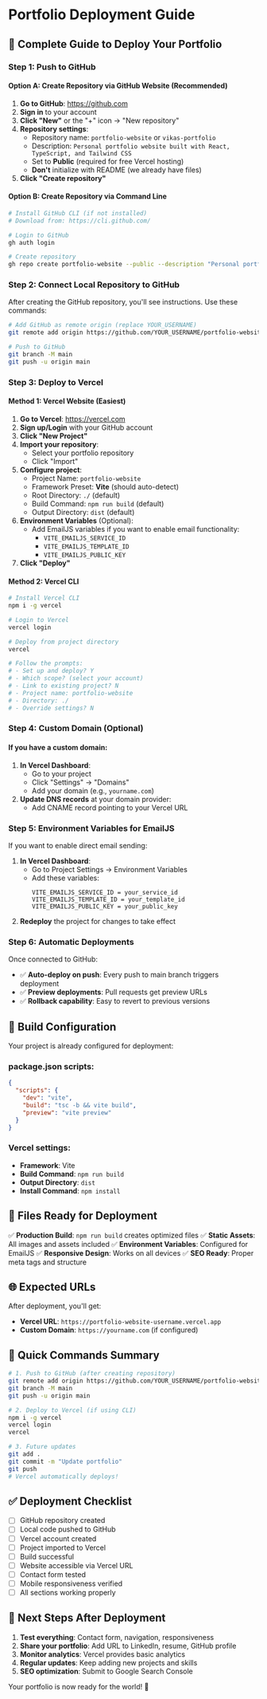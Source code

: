 # Portfolio Deployment Guide

## 🚀 Complete Guide to Deploy Your Portfolio

### Step 1: Push to GitHub

#### Option A: Create Repository via GitHub Website (Recommended)
1. **Go to GitHub**: https://github.com
2. **Sign in** to your account
3. **Click "New"** or the "+" icon → "New repository"
4. **Repository settings**:
   - Repository name: `portfolio-website` or `vikas-portfolio`
   - Description: `Personal portfolio website built with React, TypeScript, and Tailwind CSS`
   - Set to **Public** (required for free Vercel hosting)
   - **Don't** initialize with README (we already have files)
5. **Click "Create repository"**

#### Option B: Create Repository via Command Line
```bash
# Install GitHub CLI (if not installed)
# Download from: https://cli.github.com/

# Login to GitHub
gh auth login

# Create repository
gh repo create portfolio-website --public --description "Personal portfolio website"
```

### Step 2: Connect Local Repository to GitHub

After creating the GitHub repository, you'll see instructions. Use these commands:

```bash
# Add GitHub as remote origin (replace YOUR_USERNAME)
git remote add origin https://github.com/YOUR_USERNAME/portfolio-website.git

# Push to GitHub
git branch -M main
git push -u origin main
```

### Step 3: Deploy to Vercel

#### Method 1: Vercel Website (Easiest)
1. **Go to Vercel**: https://vercel.com
2. **Sign up/Login** with your GitHub account
3. **Click "New Project"**
4. **Import your repository**:
   - Select your portfolio repository
   - Click "Import"
5. **Configure project**:
   - Project Name: `portfolio-website`
   - Framework Preset: **Vite** (should auto-detect)
   - Root Directory: `./` (default)
   - Build Command: `npm run build` (default)
   - Output Directory: `dist` (default)
6. **Environment Variables** (Optional):
   - Add EmailJS variables if you want to enable email functionality:
     - `VITE_EMAILJS_SERVICE_ID`
     - `VITE_EMAILJS_TEMPLATE_ID`
     - `VITE_EMAILJS_PUBLIC_KEY`
7. **Click "Deploy"**

#### Method 2: Vercel CLI
```bash
# Install Vercel CLI
npm i -g vercel

# Login to Vercel
vercel login

# Deploy from project directory
vercel

# Follow the prompts:
# - Set up and deploy? Y
# - Which scope? (select your account)
# - Link to existing project? N
# - Project name: portfolio-website
# - Directory: ./
# - Override settings? N
```

### Step 4: Custom Domain (Optional)

#### If you have a custom domain:
1. **In Vercel Dashboard**:
   - Go to your project
   - Click "Settings" → "Domains"
   - Add your domain (e.g., `yourname.com`)
2. **Update DNS records** at your domain provider:
   - Add CNAME record pointing to your Vercel URL

### Step 5: Environment Variables for EmailJS

If you want to enable direct email sending:

1. **In Vercel Dashboard**:
   - Go to Project Settings → Environment Variables
   - Add these variables:
     ```
     VITE_EMAILJS_SERVICE_ID = your_service_id
     VITE_EMAILJS_TEMPLATE_ID = your_template_id
     VITE_EMAILJS_PUBLIC_KEY = your_public_key
     ```
2. **Redeploy** the project for changes to take effect

### Step 6: Automatic Deployments

Once connected to GitHub:
- ✅ **Auto-deploy on push**: Every push to main branch triggers deployment
- ✅ **Preview deployments**: Pull requests get preview URLs
- ✅ **Rollback capability**: Easy to revert to previous versions

## 🔧 Build Configuration

Your project is already configured for deployment:

### package.json scripts:
```json
{
  "scripts": {
    "dev": "vite",
    "build": "tsc -b && vite build",
    "preview": "vite preview"
  }
}
```

### Vercel settings:
- **Framework**: Vite
- **Build Command**: `npm run build`
- **Output Directory**: `dist`
- **Install Command**: `npm install`

## 📁 Files Ready for Deployment

✅ **Production Build**: `npm run build` creates optimized files
✅ **Static Assets**: All images and assets included
✅ **Environment Variables**: Configured for EmailJS
✅ **Responsive Design**: Works on all devices
✅ **SEO Ready**: Proper meta tags and structure

## 🌐 Expected URLs

After deployment, you'll get:
- **Vercel URL**: `https://portfolio-website-username.vercel.app`
- **Custom Domain**: `https://yourname.com` (if configured)

## 🚀 Quick Commands Summary

```bash
# 1. Push to GitHub (after creating repository)
git remote add origin https://github.com/YOUR_USERNAME/portfolio-website.git
git branch -M main
git push -u origin main

# 2. Deploy to Vercel (if using CLI)
npm i -g vercel
vercel login
vercel

# 3. Future updates
git add .
git commit -m "Update portfolio"
git push
# Vercel automatically deploys!
```

## ✅ Deployment Checklist

- [ ] GitHub repository created
- [ ] Local code pushed to GitHub
- [ ] Vercel account created
- [ ] Project imported to Vercel
- [ ] Build successful
- [ ] Website accessible via Vercel URL
- [ ] Contact form tested
- [ ] Mobile responsiveness verified
- [ ] All sections working properly

## 🎯 Next Steps After Deployment

1. **Test everything**: Contact form, navigation, responsiveness
2. **Share your portfolio**: Add URL to LinkedIn, resume, GitHub profile
3. **Monitor analytics**: Vercel provides basic analytics
4. **Regular updates**: Keep adding new projects and skills
5. **SEO optimization**: Submit to Google Search Console

Your portfolio is now ready for the world! 🌟
